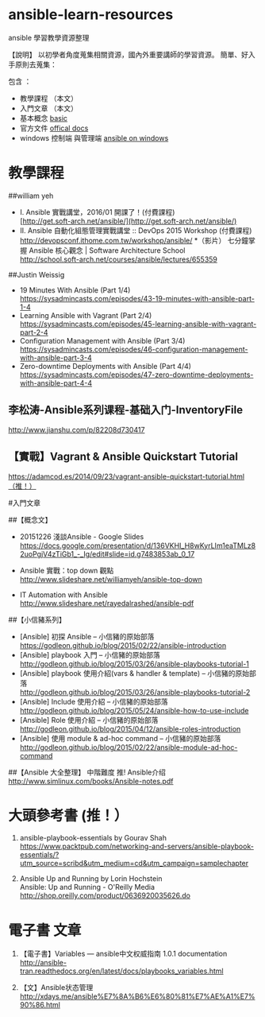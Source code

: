 # ansible-learn-resources
ansible 學習教學資源整理

【說明】
以初學者角度蒐集相關資源，國內外重要講師的學習資源。
簡單、好入手原則去蒐集：

包含 ：
- 教學課程 （本文）
- 入門文章 （本文）
- 基本概念 [basic](https://github.com/marxwang/ansible-learn-resources/blob/master/basic_concept.md)
- 官方文件 [offical docs](https://github.com/marxwang/ansible-learn-resources/blob/master/official_docs.md)
- windows 控制端 與管理端 [ansible on windows](
https://github.com/marxwang/ansible-learn-resources/blob/master/ansible_windows.md)


# 教學課程 

##william yeh 

* I. Ansible 實戰講堂，2016/01 開課了！(付費課程)  
  [http://get.soft-arch.net/ansible/](http://get.soft-arch.net/ansible/)
* II. Ansible 自動化組態管理實戰講堂 :: DevOps 2015 Workshop (付費課程)  
    http://devopsconf.ithome.com.tw/workshop/ansible/
*（影片） 七分鐘掌握 Ansible 核心觀念 | Software Architecture School  
http://school.soft-arch.net/courses/ansible/lectures/655359

##Justin Weissig

* 19 Minutes With Ansible (Part 1/4)  
    https://sysadmincasts.com/episodes/43-19-minutes-with-ansible-part-1-4
* Learning Ansible with Vagrant (Part 2/4)  
    https://sysadmincasts.com/episodes/45-learning-ansible-with-vagrant-part-2-4
* Configuration Management with Ansible (Part 3/4)  
    https://sysadmincasts.com/episodes/46-configuration-management-with-ansible-part-3-4
* Zero-downtime Deployments with Ansible (Part 4/4)  
    https://sysadmincasts.com/episodes/47-zero-downtime-deployments-with-ansible-part-4-4

## 李松涛-Ansible系列课程-基础入门-InventoryFile
http://www.jianshu.com/p/82208d730417

## 【實戰】Vagrant & Ansible Quickstart Tutorial 
https://adamcod.es/2014/09/23/vagrant-ansible-quickstart-tutorial.html（推！）

#入門文章

##【概念文】

- 20151226 淺談Ansible - Google Slides
https://docs.google.com/presentation/d/136VKHI_H8wKyrLIm1eaTMLz82uoPgjV4zTiGb1_-_Ig/edit#slide=id.g7483853ab_0_17

- Ansible 實戰：top down 觀點
http://www.slideshare.net/williamyeh/ansible-top-down

- IT Automation with Ansible
http://www.slideshare.net/rayedalrashed/ansible-pdf

##【小信豬系列】

* [Ansible] 初探 Ansible – 小信豬的原始部落  
    https://godleon.github.io/blog/2015/02/22/ansible-introduction
* [Ansible] playbook 入門 – 小信豬的原始部落  
    http://godleon.github.io/blog/2015/03/26/ansible-playbooks-tutorial-1
* [Ansible] playbook 使用介紹(vars & handler & template) – 小信豬的原始部落  
    http://godleon.github.io/blog/2015/03/26/ansible-playbooks-tutorial-2
* [Ansible] Include 使用介紹 – 小信豬的原始部落  
    http://godleon.github.io/blog/2015/05/24/ansible-how-to-use-include
* [Ansible] Role 使用介紹 – 小信豬的原始部落  
    http://godleon.github.io/blog/2015/04/12/ansible-roles-introduction
* [Ansible] 使用 module & ad-hoc command – 小信豬的原始部落  
    http://godleon.github.io/blog/2015/02/22/ansible-module-ad-hoc-command


##【Ansible 大全整理】 中階難度 推!
Ansible介绍  
http://www.simlinux.com/books/Ansible-notes.pdf

# 大頭參考書 (推！）

1. ansible-playbook-essentials by Gourav Shah  
https://www.packtpub.com/networking-and-servers/ansible-playbook-essentials/?utm_source=scribd&utm_medium=cd&utm_campaign=samplechapter

2. Ansible Up and Running by Lorin Hochstein  
  Ansible: Up and Running - O'Reilly Media
http://shop.oreilly.com/product/0636920035626.do


# 電子書 文章

1. 【電子書】Variables — ansible中文权威指南 1.0.1 documentation  
http://ansible-tran.readthedocs.org/en/latest/docs/playbooks_variables.html

2. 【文】Ansible状态管理  
http://xdays.me/ansible%E7%8A%B6%E6%80%81%E7%AE%A1%E7%90%86.html





